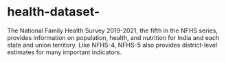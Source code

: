 # health-dataset-
 The National Family Health Survey 2019-2021, the fifth in the NFHS series, provides information on population, health, and nutrition for India and each state and union territory. Like NFHS-4, NFHS-5 also provides district-level estimates for many important indicators. 

